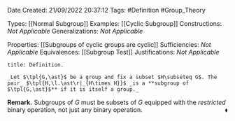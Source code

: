 <div class="topSpace"></div>

Date Created: 21/09/2022 20:37:12
Tags: #Definition #Group_Theory

Types: [[Normal Subgroup]]
Examples: [[Cyclic Subgroup]]
Constructions: _Not Applicable_
Generalizations: _Not Applicable_

Properties: [[Subgroups of cyclic groups are cyclic]]
Sufficiencies: _Not Applicable_
Equivalences: [[Subgroup Test]]
Justifications: _Not Applicable_

``` ad-Definition
title: Definition.

_Let $\tpl{G,\ast}$ be a group and fix a subset $H\subseteq G$. The pair_ $\tpl{H,\l.\ast\r|_{H\times H}}$ _is a **subgroup of $\tpl{G,\ast}$** if it is itself a group._

```

**Remark.** Subgroups of $G$ must be subsets of $G$ equipped with the _restricted_ binary operation, not just any binary operation.<span style="float:right;">$\blacklozenge$</span>
